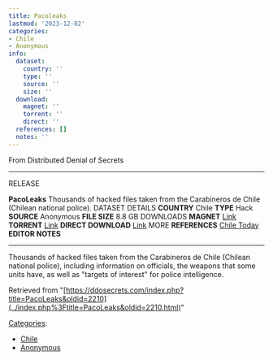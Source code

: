 ```yaml
---
title: Pacoleaks
lastmod: '2023-12-02'
categories:
- Chile
- Anonymous
info:
  dataset:
    country: ''
    type: ''
    source: ''
    size: ''
  download:
    magnet: ''
    torrent: ''
    direct: ''
  references: []
  notes: ''
---
```




From Distributed Denial of Secrets

---
RELEASE

**PacoLeaks**
Thousands of hacked files taken from the Carabineros de Chile (Chilean national police).
DATASET DETAILS
**COUNTRY** Chile
**TYPE** Hack
**SOURCE** Anonymous
**FILE SIZE** 8.8 GB
DOWNLOADS
**MAGNET** [Link](magnet:?xt=urn:btih:7ac6e22bfa60631b28b169475dad91c563505add&dn=PacoLeaks&tr=http%3A%2F%2Fshare.camoe.cn%3A8080%2Fannounce&tr=udp%3A%2F%2Fexplodie.org%3A6969&tr=http%3A%2F%2Ftracker.opentrackr.org%3A1337%2Fannounce&tr=udp%3A%2F%2Ftracker.leechers-paradise.org%3A6969%2Fannounce&tr=udp%3A%2F%2Fexodus.desync.com%3A6969%2Fannounce&tr=udp%3A%2F%2Ftracker.coppersurfer.tk%3A6969%2Fannounce)
**TORRENT** [Link](../images/0/05/PacoLeaks.torrent)
**DIRECT DOWNLOAD** [Link](https://data.ddosecrets.com/PacoLeaks/)
MORE
**REFERENCES**
[Chile Today](https://chiletoday.cl/site/pacoleaks-puts-the-spotlight-on-the-police/)
**EDITOR NOTES**

---

Thousands of hacked files taken from the Carabineros de Chile (Chilean
national police), including information on officials, the weapons that
some units have, as well as "targets of interest" for police
intelligence.

Retrieved from
"[https://ddosecrets.com/index.php?title=PacoLeaks&oldid=2210](../index.php%3Ftitle=PacoLeaks&oldid=2210.html)"

[Categories](./Special:Categories.html "Special:Categories"):

- [Chile](./Category:Chile.html "Category:Chile")
- [Anonymous](./Category:Anonymous.html "Category:Anonymous")
